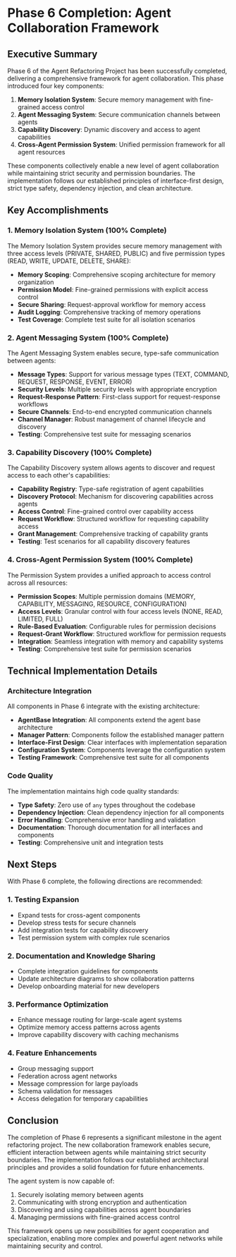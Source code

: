# Phase 6 Completion: Agent Collaboration Framework

## Executive Summary

Phase 6 of the Agent Refactoring Project has been successfully completed, delivering a comprehensive framework for agent collaboration. This phase introduced four key components:

1. **Memory Isolation System**: Secure memory management with fine-grained access control
2. **Agent Messaging System**: Secure communication channels between agents
3. **Capability Discovery**: Dynamic discovery and access to agent capabilities
4. **Cross-Agent Permission System**: Unified permission framework for all agent resources

These components collectively enable a new level of agent collaboration while maintaining strict security and permission boundaries. The implementation follows our established principles of interface-first design, strict type safety, dependency injection, and clean architecture.

## Key Accomplishments

### 1. Memory Isolation System (100% Complete)

The Memory Isolation System provides secure memory management with three access levels (PRIVATE, SHARED, PUBLIC) and five permission types (READ, WRITE, UPDATE, DELETE, SHARE):

- **Memory Scoping**: Comprehensive scoping architecture for memory organization
- **Permission Model**: Fine-grained permissions with explicit access control
- **Secure Sharing**: Request-approval workflow for memory access
- **Audit Logging**: Comprehensive tracking of memory operations
- **Test Coverage**: Complete test suite for all isolation scenarios

### 2. Agent Messaging System (100% Complete)

The Agent Messaging System enables secure, type-safe communication between agents:

- **Message Types**: Support for various message types (TEXT, COMMAND, REQUEST, RESPONSE, EVENT, ERROR)
- **Security Levels**: Multiple security levels with appropriate encryption
- **Request-Response Pattern**: First-class support for request-response workflows
- **Secure Channels**: End-to-end encrypted communication channels
- **Channel Manager**: Robust management of channel lifecycle and discovery
- **Testing**: Comprehensive test suite for messaging scenarios

### 3. Capability Discovery (100% Complete)

The Capability Discovery system allows agents to discover and request access to each other's capabilities:

- **Capability Registry**: Type-safe registration of agent capabilities
- **Discovery Protocol**: Mechanism for discovering capabilities across agents
- **Access Control**: Fine-grained control over capability access
- **Request Workflow**: Structured workflow for requesting capability access
- **Grant Management**: Comprehensive tracking of capability grants
- **Testing**: Test scenarios for all capability discovery features

### 4. Cross-Agent Permission System (100% Complete)

The Permission System provides a unified approach to access control across all resources:

- **Permission Scopes**: Multiple permission domains (MEMORY, CAPABILITY, MESSAGING, RESOURCE, CONFIGURATION)
- **Access Levels**: Granular control with four access levels (NONE, READ, LIMITED, FULL)
- **Rule-Based Evaluation**: Configurable rules for permission decisions
- **Request-Grant Workflow**: Structured workflow for permission requests
- **Integration**: Seamless integration with memory and capability systems
- **Testing**: Comprehensive test suite for permission scenarios

## Technical Implementation Details

### Architecture Integration

All components in Phase 6 integrate with the existing architecture:

- **AgentBase Integration**: All components extend the agent base architecture
- **Manager Pattern**: Components follow the established manager pattern
- **Interface-First Design**: Clear interfaces with implementation separation
- **Configuration System**: Components leverage the configuration system
- **Testing Framework**: Comprehensive test suite for all components

### Code Quality

The implementation maintains high code quality standards:

- **Type Safety**: Zero use of `any` types throughout the codebase
- **Dependency Injection**: Clean dependency injection for all components
- **Error Handling**: Comprehensive error handling and validation
- **Documentation**: Thorough documentation for all interfaces and components
- **Testing**: Comprehensive unit and integration tests

## Next Steps

With Phase 6 complete, the following directions are recommended:

### 1. Testing Expansion

- Expand tests for cross-agent components
- Develop stress tests for secure channels
- Add integration tests for capability discovery
- Test permission system with complex rule scenarios

### 2. Documentation and Knowledge Sharing

- Complete integration guidelines for components
- Update architecture diagrams to show collaboration patterns
- Develop onboarding material for new developers

### 3. Performance Optimization

- Enhance message routing for large-scale agent systems
- Optimize memory access patterns across agents
- Improve capability discovery with caching mechanisms

### 4. Feature Enhancements

- Group messaging support
- Federation across agent networks
- Message compression for large payloads
- Schema validation for messages
- Access delegation for temporary capabilities

## Conclusion

The completion of Phase 6 represents a significant milestone in the agent refactoring project. The new collaboration framework enables secure, efficient interaction between agents while maintaining strict security boundaries. The implementation follows our established architectural principles and provides a solid foundation for future enhancements.

The agent system is now capable of:

1. Securely isolating memory between agents
2. Communicating with strong encryption and authentication
3. Discovering and using capabilities across agent boundaries
4. Managing permissions with fine-grained access control

This framework opens up new possibilities for agent cooperation and specialization, enabling more complex and powerful agent networks while maintaining security and control. 
